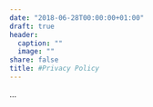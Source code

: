 ```yaml
---
date: "2018-06-28T00:00:00+01:00"
draft: true
header:
  caption: ""
  image: ""
share: false
title: #Privacy Policy
---
```


...
